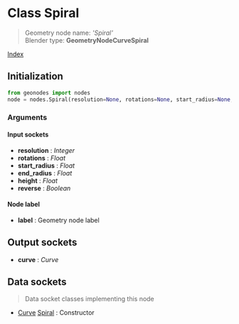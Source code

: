 
# Class Spiral

> Geometry node name: _'Spiral'_<br>Blender type:  **GeometryNodeCurveSpiral**


[Index](/docs/index.md)

## Initialization


```python
from geonodes import nodes
node = nodes.Spiral(resolution=None, rotations=None, start_radius=None, end_radius=None, height=None, reverse=None, label=None)
```


### Arguments


#### Input sockets



- **resolution** : _Integer_
- **rotations** : _Float_
- **start_radius** : _Float_
- **end_radius** : _Float_
- **height** : _Float_
- **reverse** : _Boolean_



#### Node label



- **label** : Geometry node label



## Output sockets



- **curve** : _Curve_



## Data sockets

> Data socket classes implementing this node




- [Curve](../sockets/Curve.md) [Spiral](../sockets/Curve.md#spiral) : Constructor


